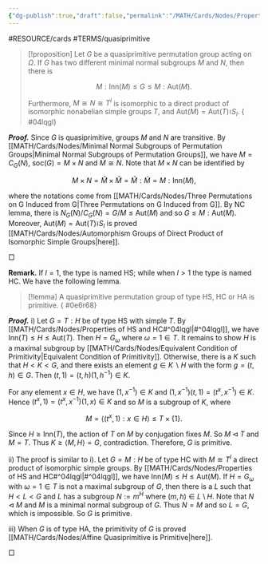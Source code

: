```yaml
---
{"dg-publish":true,"draft":false,"permalink":"/MATH/Cards/Nodes/Properties of HS and HC/","dgPassFrontmatter":true}
---
```


#RESOURCE/cards #TERMS/quasiprimitive 

> [!proposition]
> Let $G$ be a quasiprimitive permutation group acting on $\Omega$. If $G$ has two different minimal normal subgroups $M$ and $N$, then there is 
> 
> $$M{:}\mathrm{Inn}(M)\leqslant G\leqslant M{:}\mathrm{Aut}(M).$$
> 
> Furthermore, $M\cong N\cong T^l$ is isomorphic to a direct product of isomorphic nonabelian simple groups $T$, and $\mathrm{Aut}(M)=\mathrm{Aut}(T)\wr S_l$.
{ #04lqgl}


**_Proof._**
Since $G$ is quasiprimitive, groups $M$ and $N$ are transitive. By [[MATH/Cards/Nodes/Minimal Normal Subgroups of Permutation Groups\|Minimal Normal Subgroups of Permutation Groups]], we have $M=C_G(N)$, $\mathrm{soc}(G)=M\times N$ and $M\cong N$. Note that $M\times N$ can be identified by 

$$M\times N=\hat M\times \check M=\hat M{:}\tilde M=M{:}\mathrm{Inn}(M),$$

where the notations come from [[MATH/Cards/Nodes/Three Permutations on G Induced from G\|Three Permutations on G Induced from G]]. By NC lemma, there is $N_G(N)/C_G(N)=G/M\leqslant\mathrm{Aut}(M)$ and so $G\leqslant M{:}\mathrm{Aut}(M)$. Moreover, $\mathrm{Aut}(M)=\mathrm{Aut}(T)\wr S_l$ is proved [[MATH/Cards/Nodes/Automorphism Groups of Direct Product of Isomorphic Simple Groups\|here]]. 
<p align="left">□</p>

**Remark.** If $l=1$, the type is named HS; while when $l>1$ the type is named HC. We have the following lemma. 

> [!lemma]
> A quasiprimitive permutation group of type HS, HC or HA is primitive.
{ #0e6r68}


**_Proof._**
i) Let $G=T{:}H$ be of type HS with simple $T$. By [[MATH/Cards/Nodes/Properties of HS and HC#^04lqgl\|#^04lqgl]], we have $\mathrm{Inn}(T)\leqslant H\leqslant\mathrm{Aut}(T)$. Then $H=G_\omega$ where $\omega=1\in T$. It remains to show $H$ is a maximal subgroup by [[MATH/Cards/Nodes/Equivalent Condition of Primitivity\|Equivalent Condition of Primitivity]]. Otherwise, there is a $K$ such that $H<K<G$, and there exists an element $g\in K\backslash H$ with the form $g=(t,h)\in G$. Then $(t,1)=(t,h)(1,h^{-1})\in K$. 

For any element $x\in H$, we have $(1,x^{-1})\in K$ and $(1,x^{-1})(t,1)=(t^x,x^{-1})\in K$. Hence $(t^x,1)=(t^x,x^{-1})(1,x)\in K$ and so $M$ is a subgroup of $K$, where 

$$M=\langle (t^x,1):x\in H\rangle\leqslant T\times\{1\}.$$

Since $H\geqslant\mathrm{Inn}(T)$, the action of $T$ on $M$ by conjugation fixes $M$. So $M\lhd T$ and $M=T$. Thus $K\geqslant\langle M,H\rangle=G$, contradiction. Therefore, $G$ is primitive.

ii) The proof is similar to i). Let $G=M{:}H$ be of type HC with $M\cong T^l$ a direct product of isomorphic simple groups. By [[MATH/Cards/Nodes/Properties of HS and HC#^04lqgl\|#^04lqgl]], we have $\mathrm{Inn}(M)\leqslant H\leqslant\mathrm{Aut}(M)$. If $H=G_\omega$ with $\omega=1\in T$ is not a maximal subgroup of $G$, then there is a $L$ such that $H<L<G$ and $L$ has a subgroup $N:=m^H$ where $(m,h)\in L\setminus H$. Note that $N\lhd M$ and $M$ is a minimal normal subgroup of $G$. Thus $N=M$ and so $L=G$, which is impossible. So $G$ is primitive.

iii) When $G$ is of type HA, the primitivity of $G$ is proved [[MATH/Cards/Nodes/Affine Quasiprimitive is Primitive\|here]].
<p align="left">□</p>

